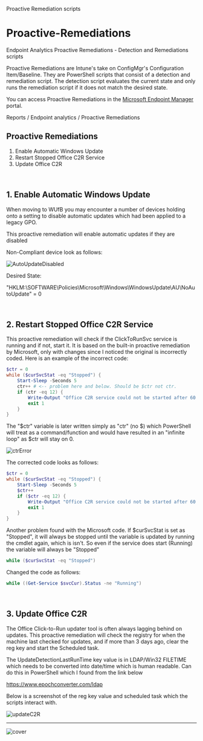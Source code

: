 Proactive Remediation scripts

# Proactive-Remediations

Endpoint Analytics Proactive Remediations - Detection and Remediations scripts

Proactive Remediations are Intune's take on ConfigMgr's Configuration Item/Baseline. They are PowerShell scripts that consist of a detection and remediation script. The detection script evaluates the current state and only runs the remediation script if it does not match the desired state.

You can access Proactive Remediations in the [Microsoft Endpoint Manager](https://endpoint.microsoft.com/) portal.

Reports / Endpoint analytics / Proactive Remediations

## Proactive Remediations

1. Enable Automatic Windows Update
2. Restart Stopped Office C2R Service
3. Update Office C2R

<br>

## 1. Enable Automatic Windows Update

When moving to WUfB you may encounter a number of devices holding onto a setting to disable automatic updates which had been applied to a legacy GPO.

This proactive remediation will enable automatic updates if they are disabled

Non-Compliant device look as follows:

![AutoUpdateDisabled](images/AutoUpdateDisabled.png)

Desired State:

"HKLM:\SOFTWARE\Policies\Microsoft\Windows\WindowsUpdate\AU\NoAutoUpdate" = 0

<br>

## 2. Restart Stopped Office C2R Service

This proactive remediation will check if the ClickToRunSvc service is running and if not, start it. It is based on the built-in proactive remediation by Microsoft, only with changes since I noticed the original is incorrectly coded. Here is an example of the incorrect code:

```powershell
$ctr = 0
while ($curSvcStat -eq "Stopped") {
    Start-Sleep -Seconds 5
    ctr++ # <-- problem here and below. Should be $ctr not ctr.
    if (ctr -eq 12) {
        Write-Output "Office C2R service could not be started after 60 seconds"
        exit 1
    }
}
```

The "$ctr" variable is later written simply as "ctr" (no $) which PowerShell will treat as a command/function and would have resulted in an "infinite loop" as $ctr will stay on 0.

![ctrError](images/ctrError.png)

The corrected code looks as follows:

```powershell
$ctr = 0
while ($curSvcStat -eq "Stopped") {
    Start-Sleep -Seconds 5
    $ctr++
    if ($ctr -eq 12) {
        Write-Output "Office C2R service could not be started after 60 seconds"
        exit 1
    }
}
```

Another problem found with the Microsoft code. If $curSvcStat is set as "Stopped", it will always be stopped until the variable is updated by running the cmdlet again, which is isn't. So even if the service does start (Running) the variable will always be "Stopped"

```powershell
while ($curSvcStat -eq "Stopped")
```

Changed the code as follows:

```powershell
while ((Get-Service $svcCur).Status -ne "Running")
```

<br>

## 3. Update Office C2R

The Office Click-to-Run updater tool is often always lagging behind on updates. This proactive remediation will check the registry for when the machine last checked for updates, and if more than 3 days ago, clear the reg key and start the Scheduled task.

The UpdateDetectionLastRunTime key value is in LDAP/Win32 FILETIME which needs to be converted into date/time which is human readable. Can do this in PowerShell which I found from the link below

https://www.epochconverter.com/ldap

Below is a screenshot of the reg key value and scheduled task which the scripts interact with.

![updateC2R](images/updateC2R.png)

---

![cover](images/cover.png)
